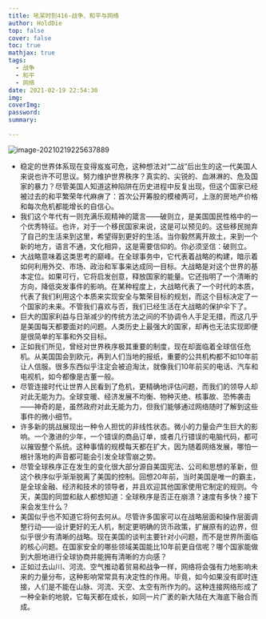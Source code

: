 ```yaml
---
title: 吼呆时刻416-战争、和平与网络
author: HoldDie
top: false
cover: false
toc: true
mathjax: true
tags:
  - 战争
  - 和平
  - 网络
date: 2021-02-19 22:54:30
img:
coverImg:
password:
summary:

---
```


![image-20210219225637889](https://cdn.jsdelivr.net/gh/HoldDie/img1/20210219225637.png)



- 稳定的世界体系现在变得岌岌可危，这种想法对“二战”后出生的这一代美国人来说也许不可思议。努力维护世界秩序？真实的、尖锐的、血淋淋的、危及国家的暴力？尽管美国人知道这种陷阱在历史进程中反复出现，但这个国家已经被过去的和平繁荣年代麻痹了：首次公开筹股的模棱两可，上涨的房地产价格和每次危机都能增长的自信心。
- 我们这个年代有一则充满乐观精神的箴言——破则立，是美国国民性格中的一个优秀特征。也许，对于一个移民国家来说，这是可以预见的。这些移民抛弃了自己的生活来到这里，希望得到更好的生活。当你毅然离开故土，来到一个新的地方，语言不通，文化相异，这是需要信仰的。你必须坚信：破则立。
- 大战略意味着这类思考的巅峰。在全球事务中，它代表着战略的构建，暗示着如何利用外交、市场、政治和军事来达成同一目标。大战略是对这个世界的基本定位。如果可行，它将启发创意，释放国家的能量。它还指明了一个清晰的方向，降低突发事件的影响。在某种程度上，大战略代表了一个时代的本质，代表了我们利用这个本质来实现安全与繁荣目标的规划，而这个目标决定了一个国家的未来。不管我们喜欢与否，我们已经生活在大战略的保护伞下了。
- 巨大的国家利益与日渐减少的传统方法之间的不协调令人手足无措，而这几乎是美国每天都要面对的问题。人类历史上最强大的国家，却再也无法实现即便是很简单的军事和外交目标。
- 正如我们所见，曾经对世界秩序极其重要的制度，现在却面临着全球信任危机。从美国国会到欧元，再到人们当地的报纸，重要的公共机构都不如10年前让人信服。很多东西似乎注定会被迫淘汰，就像我们10年前买的电话、汽车和电视机，如今都像是古董一般。
- 尽管连接时代让世界人民看到了危机，更精确地评估问题，而我们的领导人却对此无能为力。全球变暖、经济发展不均衡、物种灭绝、核事故、恐怖袭击——神奇的是，虽然政府对此无能为力，但我们能够通过网络随时了解到这些事件的微小细节。
- 许多新的挑战展现出一种令人担忧的非线性状态。微小的力量会产生巨大的影响。一个激进的少年，一个错误的商品订单，或者几行错误的电脑代码，都可以摧毁整个系统。这种事情的规模每天都在扩大，因为随着网络发展，哪怕一根针落地的声音都可能会引发全球雪崩之势。
- 尽管全球秩序正在发生的变化很大部分源自美国宪法、公司和思想的革新，但这个秩序似乎渐渐脱离了美国的控制。回想20年前，当时美国是唯一的霸主，是全球金融、经济和技术的领导者，并且欢迎其他国家使用它制定的规则。今天，美国的同盟和敌人都想知道：全球秩序是否正在崩溃？速度有多快？接下来会发生什么？
- 美国似乎也不知道它将何去何从。尽管许多国家可以在战略层面和操作层面调整行动——设计更好的无人机，制定更明确的货币政策，扩展原有的边界，但似乎很少有清晰的战略。现在美国的谈判主要针对小问题，而不是世界所面临的核心问题。在国家安全的哪些领域美国能比10年前更自信呢？哪个国家能做到大胆地进行全球协商并能拥有清晰的方向感？
- 正如过去山川、河流、空气推动着贸易和战争一样，网络将会强有力地影响未来的力量分布，这种影响常常具有决定性的作用。毕竟，如今如果没有即时连接，人们是不能在山脉、河流、天空、太空有所作为的。这种连接网络形成了一种全新的地貌，它每天都在成长，如同一片广袤的新大陆在大海底下融合而成。